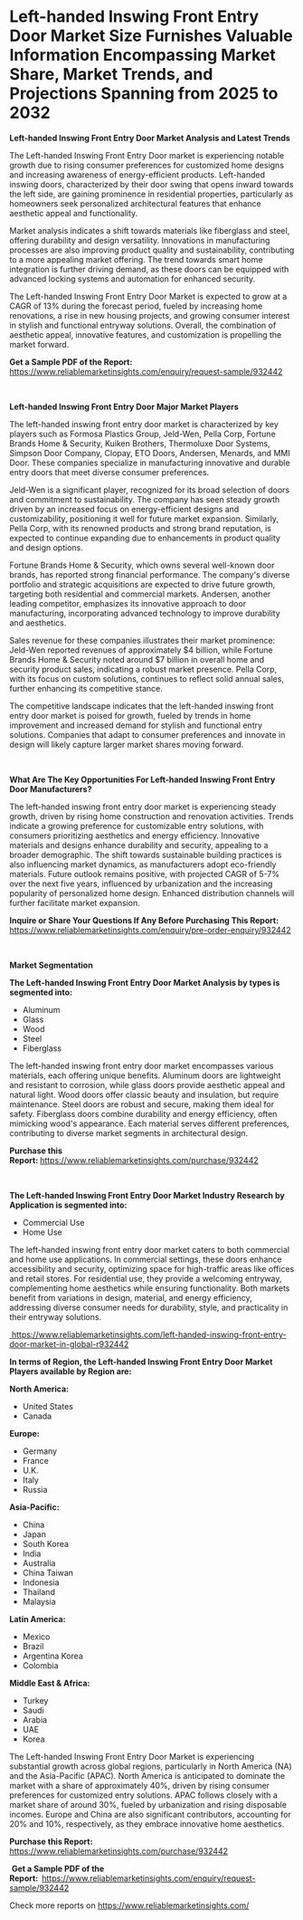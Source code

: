 <p><h1>Left-handed Inswing Front Entry Door Market Size Furnishes Valuable Information Encompassing Market Share, Market Trends, and Projections Spanning from 2025 to 2032</h1></p><p><strong>Left-handed Inswing Front Entry Door Market Analysis and Latest Trends</strong></p>
<p><p>The Left-handed Inswing Front Entry Door market is experiencing notable growth due to rising consumer preferences for customized home designs and increasing awareness of energy-efficient products. Left-handed inswing doors, characterized by their door swing that opens inward towards the left side, are gaining prominence in residential properties, particularly as homeowners seek personalized architectural features that enhance aesthetic appeal and functionality.</p><p>Market analysis indicates a shift towards materials like fiberglass and steel, offering durability and design versatility. Innovations in manufacturing processes are also improving product quality and sustainability, contributing to a more appealing market offering. The trend towards smart home integration is further driving demand, as these doors can be equipped with advanced locking systems and automation for enhanced security.</p><p>The Left-handed Inswing Front Entry Door Market is expected to grow at a CAGR of 13% during the forecast period, fueled by increasing home renovations, a rise in new housing projects, and growing consumer interest in stylish and functional entryway solutions. Overall, the combination of aesthetic appeal, innovative features, and customization is propelling the market forward.</p></p>
<p><strong>Get a Sample PDF of the Report:&nbsp;</strong> <a href="https://www.reliablemarketinsights.com/enquiry/request-sample/932442?utm_campaign=3137&utm_medium=2&utm_source=Github&utm_content=ia&utm_term=24032025&utm_id=left-handed-inswing-front-entry-door">https://www.reliablemarketinsights.com/enquiry/request-sample/932442</a></p>
<p>&nbsp;</p>
<p><strong>Left-handed Inswing Front Entry Door Major Market Players</strong></p>
<p><p>The left-handed inswing front entry door market is characterized by key players such as Formosa Plastics Group, Jeld-Wen, Pella Corp, Fortune Brands Home & Security, Kuiken Brothers, Thermoluxe Door Systems, Simpson Door Company, Clopay, ETO Doors, Andersen, Menards, and MMI Door. These companies specialize in manufacturing innovative and durable entry doors that meet diverse consumer preferences.</p><p>Jeld-Wen is a significant player, recognized for its broad selection of doors and commitment to sustainability. The company has seen steady growth driven by an increased focus on energy-efficient designs and customizability, positioning it well for future market expansion. Similarly, Pella Corp, with its renowned products and strong brand reputation, is expected to continue expanding due to enhancements in product quality and design options.</p><p>Fortune Brands Home & Security, which owns several well-known door brands, has reported strong financial performance. The company's diverse portfolio and strategic acquisitions are expected to drive future growth, targeting both residential and commercial markets. Andersen, another leading competitor, emphasizes its innovative approach to door manufacturing, incorporating advanced technology to improve durability and aesthetics.</p><p>Sales revenue for these companies illustrates their market prominence: Jeld-Wen reported revenues of approximately $4 billion, while Fortune Brands Home & Security noted around $7 billion in overall home and security product sales, indicating a robust market presence. Pella Corp, with its focus on custom solutions, continues to reflect solid annual sales, further enhancing its competitive stance.</p><p>The competitive landscape indicates that the left-handed inswing front entry door market is poised for growth, fueled by trends in home improvement and increased demand for stylish and functional entry solutions. Companies that adapt to consumer preferences and innovate in design will likely capture larger market shares moving forward.</p></p>
<p>&nbsp;</p>
<p><strong>What Are The Key Opportunities For Left-handed Inswing Front Entry Door Manufacturers?</strong></p>
<p><p>The left-handed inswing front entry door market is experiencing steady growth, driven by rising home construction and renovation activities. Trends indicate a growing preference for customizable entry solutions, with consumers prioritizing aesthetics and energy efficiency. Innovative materials and designs enhance durability and security, appealing to a broader demographic. The shift towards sustainable building practices is also influencing market dynamics, as manufacturers adopt eco-friendly materials. Future outlook remains positive, with projected CAGR of 5-7% over the next five years, influenced by urbanization and the increasing popularity of personalized home design. Enhanced distribution channels will further facilitate market expansion.</p></p>
<p><strong>Inquire or Share Your Questions If Any Before Purchasing This Report:</strong> <a href="https://www.reliablemarketinsights.com/enquiry/pre-order-enquiry/932442?utm_campaign=3137&utm_medium=2&utm_source=Github&utm_content=ia&utm_term=24032025&utm_id=left-handed-inswing-front-entry-door">https://www.reliablemarketinsights.com/enquiry/pre-order-enquiry/932442</a></p>
<p>&nbsp;</p>
<p><strong>Market Segmentation</strong></p>
<p><strong>The Left-handed Inswing Front Entry Door Market Analysis by types is segmented into:</strong></p>
<p><ul><li>Aluminum</li><li>Glass</li><li>Wood</li><li>Steel</li><li>Fiberglass</li></ul></p>
<p><p>The left-handed inswing front entry door market encompasses various materials, each offering unique benefits. Aluminum doors are lightweight and resistant to corrosion, while glass doors provide aesthetic appeal and natural light. Wood doors offer classic beauty and insulation, but require maintenance. Steel doors are robust and secure, making them ideal for safety. Fiberglass doors combine durability and energy efficiency, often mimicking wood's appearance. Each material serves different preferences, contributing to diverse market segments in architectural design.</p></p>
<p><strong>Purchase this Report:&nbsp;</strong><a href="https://www.reliablemarketinsights.com/purchase/932442?utm_campaign=3137&utm_medium=2&utm_source=Github&utm_content=ia&utm_term=24032025&utm_id=left-handed-inswing-front-entry-door">https://www.reliablemarketinsights.com/purchase/932442</a></p>
<p>&nbsp;</p>
<p><strong>The Left-handed Inswing Front Entry Door Market Industry Research by Application is segmented into:</strong></p>
<p><ul><li>Commercial Use</li><li>Home Use</li></ul></p>
<p><p>The left-handed inswing front entry door market caters to both commercial and home use applications. In commercial settings, these doors enhance accessibility and security, optimizing space for high-traffic areas like offices and retail stores. For residential use, they provide a welcoming entryway, complementing home aesthetics while ensuring functionality. Both markets benefit from variations in design, material, and energy efficiency, addressing diverse consumer needs for durability, style, and practicality in their entryway solutions.</p></p>
<p><a href="https://www.reliablemarketinsights.com/left-handed-inswing-front-entry-door-market-in-global-r932442?utm_campaign=3137&utm_medium=2&utm_source=Github&utm_content=ia&utm_term=24032025&utm_id=left-handed-inswing-front-entry-door">&nbsp;https://www.reliablemarketinsights.com/left-handed-inswing-front-entry-door-market-in-global-r932442</a></p>
<p><strong>In terms of Region, the Left-handed Inswing Front Entry Door Market Players available by Region are:</strong></p>
<p>
    <p> <strong> North America: </strong>
        <ul>
            <li>United States</li>
            <li>Canada</li>
        </ul>
        </p> 
    <p> <strong> Europe: </strong>
        <ul>
            <li>Germany</li>
            <li>France</li>
            <li>U.K.</li>
            <li>Italy</li>
            <li>Russia</li>
        </ul>
        </p> 
    <p> <strong> Asia-Pacific: </strong>
        <ul>
            <li>China</li>
            <li>Japan</li>
            <li>South Korea</li>
            <li>India</li>
            <li>Australia</li>
            <li>China Taiwan</li>
            <li>Indonesia</li>
            <li>Thailand</li>
            <li>Malaysia</li>
        </ul>
        </p> 
    <p> <strong> Latin America: </strong>
        <ul>
            <li>Mexico</li>
            <li>Brazil</li>
            <li>Argentina Korea</li>
            <li>Colombia</li>
        </ul>
        </p> 
    <p> <strong> Middle East & Africa: </strong>
        <ul>
            <li>Turkey</li>
            <li>Saudi</li>
            <li>Arabia</li>
            <li>UAE</li>
            <li>Korea</li>
        </ul>
    </p>
    </p>
<p><p>The Left-handed Inswing Front Entry Door Market is experiencing substantial growth across global regions, particularly in North America (NA) and the Asia-Pacific (APAC). North America is anticipated to dominate the market with a share of approximately 40%, driven by rising consumer preferences for customized entry solutions. APAC follows closely with a market share of around 30%, fueled by urbanization and rising disposable incomes. Europe and China are also significant contributors, accounting for 20% and 10%, respectively, as they embrace innovative home aesthetics.</p></p>
<p><strong>Purchase this Report: </strong><a href="https://www.reliablemarketinsights.com/purchase/932442?utm_campaign=3137&utm_medium=2&utm_source=Github&utm_content=ia&utm_term=24032025&utm_id=left-handed-inswing-front-entry-door">https://www.reliablemarketinsights.com/purchase/932442</a></p>
<p>&nbsp;<strong>Get a Sample PDF of the Report:&nbsp;&nbsp;</strong><a href="https://www.reliablemarketinsights.com/enquiry/request-sample/932442?utm_campaign=3137&utm_medium=2&utm_source=Github&utm_content=ia&utm_term=24032025&utm_id=left-handed-inswing-front-entry-door">https://www.reliablemarketinsights.com/enquiry/request-sample/932442</a></p>
<p><strong></strong></p>
<p>Check more reports on <a href="https://www.reliablemarketinsights.com/?utm_campaign=3137&utm_medium=2&utm_source=Github&utm_content=ia&utm_term=24032025&utm_id=left-handed-inswing-front-entry-door">https://www.reliablemarketinsights.com/</a></p>